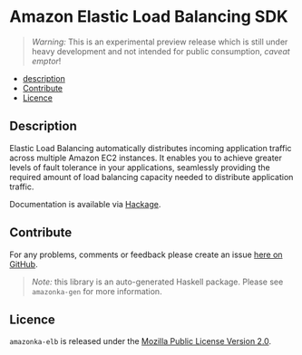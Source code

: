 # Amazon Elastic Load Balancing SDK

> _Warning:_ This is an experimental preview release which is still under heavy development and not intended for public consumption, _caveat emptor_!

* [description](#description)
* [Contribute](#contribute)
* [Licence](#licence)

## Description

Elastic Load Balancing automatically distributes incoming application traffic across multiple Amazon EC2 instances. It enables you to achieve greater levels of fault tolerance in your applications, seamlessly providing the required amount of load balancing capacity needed to distribute application traffic.

Documentation is available via [Hackage](http://hackage.haskell.org/package/amazonka-elb).


## Contribute

For any problems, comments or feedback please create an issue [here on GitHub](https://github.com/brendanhay/amazonka/issues).

> _Note:_ this library is an auto-generated Haskell package. Please see `amazonka-gen` for more information.


## Licence

`amazonka-elb` is released under the [Mozilla Public License Version 2.0](http://www.mozilla.org/MPL/).
